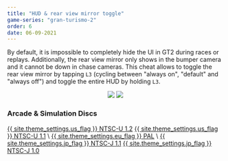 ```yaml
---
title: "HUD & rear view mirror toggle"
game-series: "gran-turismo-2"
order: 6
date: 06-09-2021
---
```


By default, it is impossible to completely hide the UI in GT2 during races or replays. Additionally, the rear view mirror only shows in the bumper camera
and it cannot be down in chase cameras. This cheat allows to toggle the rear view mirror by tapping `L3` (cycling between "always on", "default" and "always off")
and toggle the entire HUD by holding `L3`. 

<p class="mod-screenshot" align="center">
<a href="{% link assets/img/posts/gt2-cheats/hud-1.jpg %}"><img src="{% link assets/img/posts/gt2-cheats/hud-1.jpg %}"></a>
<a href="{% link assets/img/posts/gt2-cheats/hud-2.jpg %}"><img src="{% link assets/img/posts/gt2-cheats/hud-2.jpg %}"></a>
</p>

### Arcade & Simulation Discs
<a href="https://github.com/CookiePLMonster/Console-Cheat-Codes/blob/master/PS1/Gran%20Turismo%202/HUD%20toggle/NTSC-U%201.2.cht" class="button" role="button" target="_blank">{{ site.theme_settings.us_flag }} NTSC-U 1.2</a>
<a href="https://github.com/CookiePLMonster/Console-Cheat-Codes/blob/master/PS1/Gran%20Turismo%202/HUD%20toggle/NTSC-U%201.1.cht" class="button" role="button" target="_blank">{{ site.theme_settings.us_flag }} NTSC-U 1.1</a> \\
<a href="https://github.com/CookiePLMonster/Console-Cheat-Codes/blob/master/PS1/Gran%20Turismo%202/HUD%20toggle/PAL.cht" class="button" role="button" target="_blank">{{ site.theme_settings.eu_flag }} PAL</a> \\
<a href="https://github.com/CookiePLMonster/Console-Cheat-Codes/blob/master/PS1/Gran%20Turismo%202/HUD%20toggle/NTSC-J%201.1.cht" class="button" role="button" target="_blank">{{ site.theme_settings.jp_flag }} NTSC-J 1.1</a>
<a href="https://github.com/CookiePLMonster/Console-Cheat-Codes/blob/master/PS1/Gran%20Turismo%202/HUD%20toggle/NTSC-J%201.0.cht" class="button" role="button" target="_blank">{{ site.theme_settings.jp_flag }} NTSC-J 1.0</a>
